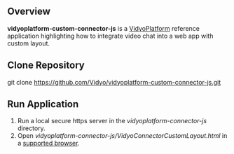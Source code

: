 ## Overview
**vidyoplatform-custom-connector-js** is a [VidyoPlatform](https://vidyo.github.io/vidyoplatform.github.io) reference application highlighting how to integrate video chat into a web app with custom layout.

## Clone Repository
git clone https://github.com/Vidyo/vidyoplatform-custom-connector-js.git

## Run Application
1. Run a local secure https server in the *vidyoplatform-connector-js* directory.
2. Open *vidyoplatform-connector-js/VidyoConnectorCustomLayout.html* in a [supported browser](https://vidyo.github.io/vidyoplatform.github.io/#javascript).
